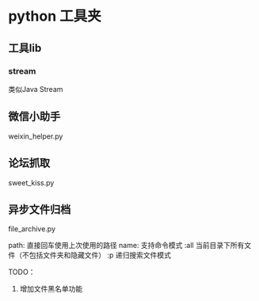 # python 工具夹

## 工具lib

### stream

类似Java Stream

## 微信小助手

weixin_helper.py

## 论坛抓取

sweet_kiss.py

## 异步文件归档

file_archive.py

path: 直接回车使用上次使用的路径
name: 支持命令模式
    :all    当前目录下所有文件（不包括文件夹和隐藏文件）
    :p      递归搜索文件模式

TODO：

1. 增加文件黑名单功能
